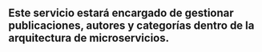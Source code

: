 ## Este servicio estará encargado de gestionar publicaciones, autores y categorías dentro de la arquitectura de microservicios.